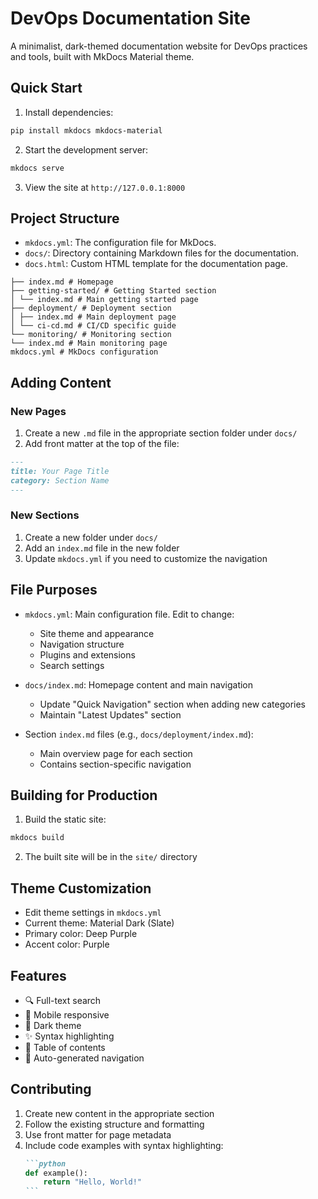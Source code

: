 # DevOps Documentation Site

A minimalist, dark-themed documentation website for DevOps practices and tools, built with MkDocs Material theme.

## Quick Start

1. Install dependencies: 

```bash
pip install mkdocs mkdocs-material
```

2. Start the development server:

```bash
mkdocs serve
```
3. View the site at `http://127.0.0.1:8000`

## Project Structure

- `mkdocs.yml`: The configuration file for MkDocs.
- `docs/`: Directory containing Markdown files for the documentation.
- `docs.html`: Custom HTML template for the documentation page.

```
├── index.md # Homepage
├── getting-started/ # Getting Started section
│ └── index.md # Main getting started page
├── deployment/ # Deployment section
│ ├── index.md # Main deployment page
│ └── ci-cd.md # CI/CD specific guide
└── monitoring/ # Monitoring section
└── index.md # Main monitoring page
mkdocs.yml # MkDocs configuration
```

## Adding Content

### New Pages

1. Create a new `.md` file in the appropriate section folder under `docs/`
2. Add front matter at the top of the file:

```markdown
---
title: Your Page Title
category: Section Name
---
```

### New Sections

1. Create a new folder under `docs/`
2. Add an `index.md` file in the new folder
3. Update `mkdocs.yml` if you need to customize the navigation

## File Purposes

- `mkdocs.yml`: Main configuration file. Edit to change:
  - Site theme and appearance
  - Navigation structure
  - Plugins and extensions
  - Search settings

- `docs/index.md`: Homepage content and main navigation
  - Update "Quick Navigation" section when adding new categories
  - Maintain "Latest Updates" section

- Section `index.md` files (e.g., `docs/deployment/index.md`):
  - Main overview page for each section
  - Contains section-specific navigation

## Building for Production

1. Build the static site:

```bash
mkdocs build
```
2. The built site will be in the `site/` directory

## Theme Customization

- Edit theme settings in `mkdocs.yml`
- Current theme: Material Dark (Slate)
- Primary color: Deep Purple
- Accent color: Purple

## Features

- 🔍 Full-text search
- 📱 Mobile responsive
- 🌙 Dark theme
- ✨ Syntax highlighting
- 📝 Table of contents
- 🔗 Auto-generated navigation

## Contributing

1. Create new content in the appropriate section
2. Follow the existing structure and formatting
3. Use front matter for page metadata
4. Include code examples with syntax highlighting:
   ````markdown
   ```python
   def example():
       return "Hello, World!"
   ```
   ````